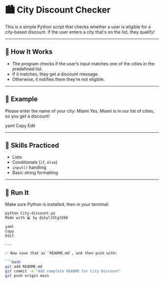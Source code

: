 # 🏙️ City Discount Checker

This is a simple Python script that checks whether a user is eligible for a city-based discount. If the user enters a city that's on the list, they qualify!

---

## 📜 How It Works

- The program checks if the user’s input matches one of the cities in the predefined list.
- If it matches, they get a discount message.
- Otherwise, it notifies them they’re not eligible.

---

## 🧪 Example

Please enter the name of your city: Miami
Yes, Miami is in our list of cities, so you get a discount!

yaml
Copy
Edit

---

## 🧠 Skills Practiced

- Lists  
- Conditionals (`if`, `else`)  
- `input()` handling  
- Basic string formatting

---

## 🚀 Run It

Make sure Python is installed, then in your terminal:

```bash
python City-discount.py
Made with 💻 by @skyl33tg3208

yaml
Copy
Edit

---

✅ Now save that as `README.md`, and then push with:

```bash
git add README.md
git commit -m "Add complete README for City Discount"
git push origin main

